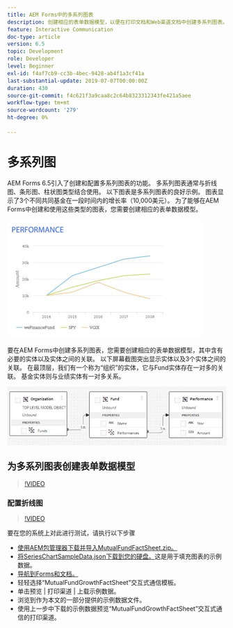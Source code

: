 ```yaml
---
title: AEM Forms中的多系列图表
description: 创建相应的表单数据模型，以便在打印文档和Web渠道文档中创建多系列图表。
feature: Interactive Communication
doc-type: article
version: 6.5
topic: Development
role: Developer
level: Beginner
exl-id: f4af7cb9-cc3b-4bec-9428-ab4f1a3cf41a
last-substantial-update: 2019-07-07T00:00:00Z
duration: 430
source-git-commit: f4c621f3a9caa8c2c64b8323312343fe421a5aee
workflow-type: tm+mt
source-wordcount: '279'
ht-degree: 0%

---
```


# 多系列图

AEM Forms 6.5引入了创建和配置多系列图表的功能。 多系列图表通常与折线图、条形图、柱状图类型结合使用。 以下图表是多系列图表的良好示例。 图表显示了3个不同共同基金在一段时间内的增长率（10,000美元）。 为了能够在AEM Forms中创建和使用这些类型的图表，您需要创建相应的表单数据模型。

![多系列图表](assets/series_charts.png)

要在AEM Forms中创建多系列图表，您需要创建相应的表单数据模型，其中含有必要的实体以及实体之间的关联。 以下屏幕截图突出显示实体以及3个实体之间的关联。 在最顶层，我们有一个称为“组织”的实体，它与Fund实体存在一对多的关联。 基金实体则与业绩实体有一对多关系。

![表单数据模型](assets/form_data_model.png)

## 为多系列图表创建表单数据模型

>[!VIDEO](https://video.tv.adobe.com/v/26352?quality=12&learn=on)

### 配置折线图

>[!VIDEO](https://video.tv.adobe.com/v/26353?quality=12&learn=on)

要在您的系统上对此进行测试，请执行以下步骤

* [使用AEM包管理器下载并导入MutualFundFactSheet.zip。](assets/mutualfundfactsheet.zip)
* [将SeriesChartSampleData.json下载到您的硬盘。](assets/serieschartsampledata.json)这是用于填充图表的示例数据。
* [导航到Forms和文档。](http://localhost:4502/aem/forms.html/content/dam/formsanddocuments)
* 轻轻选择“MutualFundGrowthFactSheet”交互式通信模板。
* 单击预览 | 打印渠道 | 上载示例数据。
* 浏览到作为本文的一部分提供的示例数据文件。
* 使用上一步中下载的示例数据预览“MutualFundGrowthFactSheet”交互式通信的打印渠道。
